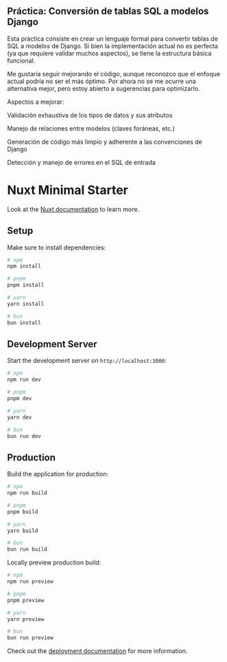 ## Práctica: Conversión de tablas SQL a modelos Django

Esta práctica consiste en crear un lenguaje formal para convertir tablas de SQL a modelos de Django. Si bien la implementación actual no es perfecta (ya que requiere validar muchos aspectos), se tiene la estructura básica funcional.

Me gustaría seguir mejorando el código, aunque reconozco que el enfoque actual podría no ser el más óptimo. Por ahora no se me ocurre una alternativa mejor, pero estoy abierto a sugerencias para optimizarlo.

Aspectos a mejorar:

Validación exhaustiva de los tipos de datos y sus atributos

Manejo de relaciones entre modelos (claves foráneas, etc.)

Generación de código más limpio y adherente a las convenciones de Django

Detección y manejo de errores en el SQL de entrada


# Nuxt Minimal Starter

Look at the [Nuxt documentation](https://nuxt.com/docs/getting-started/introduction) to learn more.

## Setup

Make sure to install dependencies:

```bash
# npm
npm install

# pnpm
pnpm install

# yarn
yarn install

# bun
bun install
```

## Development Server

Start the development server on `http://localhost:3000`:

```bash
# npm
npm run dev

# pnpm
pnpm dev

# yarn
yarn dev

# bun
bun run dev
```

## Production

Build the application for production:

```bash
# npm
npm run build

# pnpm
pnpm build

# yarn
yarn build

# bun
bun run build
```

Locally preview production build:

```bash
# npm
npm run preview

# pnpm
pnpm preview

# yarn
yarn preview

# bun
bun run preview
```

Check out the [deployment documentation](https://nuxt.com/docs/getting-started/deployment) for more information.
